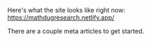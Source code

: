 Here's what the site looks like right now: https://mathdugresearch.netlify.app/

There are a couple meta articles to get started.
